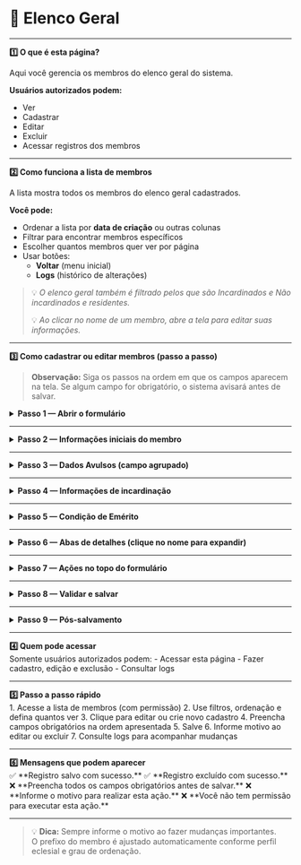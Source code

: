 
# 👥 Elenco Geral

---

<summary><strong>1️⃣ O que é esta página?</strong></summary>

Aqui você gerencia os membros do elenco geral do sistema.

**Usuários autorizados podem:**

- Ver
- Cadastrar
- Editar
- Excluir
- Acessar registros dos membros

---

<summary><strong>2️⃣ Como funciona a lista de membros</strong></summary>

A lista mostra todos os membros do elenco geral cadastrados.

**Você pode:**

- Ordenar a lista por **data de criação** ou outras colunas
- Filtrar para encontrar membros específicos
- Escolher quantos membros quer ver por página
- Usar botões:
  - **Voltar** (menu inicial)
  - **Logs** (histórico de alterações)


> 💡 *O elenco geral também é filtrado pelos que são Incardinados e Não incardinados e residentes.*
> 
> 💡 *Ao clicar no nome de um membro, abre a tela para editar suas informações.*

---

<summary><strong>3️⃣ Como cadastrar ou editar membros (passo a passo)</strong></summary>

> **Observação:** Siga os passos na ordem em que os campos aparecem na tela. Se algum campo for obrigatório, o sistema avisará antes de salvar.

<details>
<summary><strong>Passo 1 — Abrir o formulário</strong></summary>

1. Vá para a **lista de membros**.
2. Para **editar**, clique no nome do membro.
3. Para **criar** um novo membro, clique em **Novo Registro**.

</details>

---

<details>
<summary><strong>Passo 2 — Informações iniciais do membro</strong></summary>

Preencha (ou verifique) estes campos que aparecem primeiro:

- **Nome** *(obrigatório)* — nome completo do membro.  
- **Código (ID)** — identificador gerado pelo sistema (somente leitura).  
- **Prefixo** — forma de tratamento do membro. Opções disponíveis:
  - Cônego
  - Diácono
  - Dom Frei
  - Dom
  - Frei
  - Padre
  - Monsenhor
  - Irmã
  - Irmão
  - Senhor
  - Senhora
- **Nome clerical** — nome usado no contexto religioso, se houver.  
- **Sigla** — abreviação identificadora (quando aplicável).  
- **Organização** — instituição/entidade a que o membro pertence.  
- **Perfil eclesiástico** *(obrigatório)* — escolha entre **Diocesano**, **Religioso** ou **Leigo**.

> Dica: confira ortografia e acentos antes de seguir.

</details>

---

<details>
<summary><strong>Passo 3 — Dados Avulsos (campo agrupado)</strong></summary>

Campo agrupador com informações complementares:

- **Grau de ordenação** — escolha entre **Bispo**, **Presbítero** ou **Diácono**. 
- **Função principal** — cargo que representa a atividade principal (ex.: Pároco, secretário, diretor e etc...).  
- **Título Principal** — título eclesiástico do membro. Opções disponíveis:
  - Abade
  - Abadessa
  - Arcebispo
  - Cardeal
  - Cônego
  - Frade
  - Frei
  - Monsenhor
  - Núncio
  - Primaz
  - Patriarca
  - Prior
  - Priora

> Esses dados podem afetar o prefixo e opções disponíveis no formulário.

</details>

---

<details>
<summary><strong>Passo 4 — Informações de incardinação</strong></summary>

Registro do vínculo e deslocamentos:

- **Congregação / Ordem religiosa** — informe se o membro pertence a uma ordem.  
- **Cedido** — marque se o membro foi cedido para atuar em outra Circunscrição Eclesiástica.  
- **C.E. para o qual está cedido** — escolha a circunscrição destino (aparece somente se "Cedido" estiver marcado).

</details>

---

<details>
<summary><strong>Passo 5 — Condição de Emérito</strong></summary>

- Marque esta opção se o membro possui condição de **Emérito** (por exemplo: Bispo Emérito).
- Se marcar essa opção será necessário indicar **Data em que foi emérito**.

</details>

---

<details>
<summary><strong>Passo 6 — Abas de detalhes (clique no nome para expandir)</strong></summary>

<details>
<summary><strong>▶️ Dados Gerais</strong></summary>

- **Dados Pessoais**  
  - CPF/CNPJ *(obrigatório)*  
  - RG  
  - Data de nascimento  
  - Nome do pai  
  - Nome da mãe  
  - Gênero  
  - Tipo sanguíneo  
  
- **Localização de Residência**  
  - CEP  
  - País  
  - Estado  
  - Cidade  
  - Bairro  
  - Rua  
  - Número  
  - Complemento  
  - Caixa postal  
  
- **Naturalidade**  
  - País  
  - Estado  
  - Cidade  
  - Botões/checkbox: **Indivíduo estrangeiro** / **Local não encontrado** (marque se aplicável)  

> Preencha CPF/CNPJ corretamente — é obrigatório para identificação no sistema.

</details>

<details>
<summary><strong>▶️ Contatos</strong></summary>

- Cadastre quantos **e-mails**, **telefones** e **redes sociais** forem necessários.  

</details>

<details>
<summary><strong>▶️ Graus de Ordenação</strong></summary>

- Adicione, edite ou exclua seus graus de ordenação.

Ao adicionar ou editar um grau de ordenação, os seguintes campos aparecem:

- **ID**:  
  Campo preenchido automaticamente pelo sistema (somente leitura).

- **Data** (obrigatório):  
  Informe a data do evento relacionado ao grau de ordenação.

- **Tipo de Evento** (obrigatório):  
  Selecione o tipo de evento que ocorreu. As opções são:  
  - Posse  
  - Nomeação  
  - Eleição  
  - Ordenação Episcopal  
  - Ordenação Presbiteral  
  - Ordenação Diaconal  
  - Renúncia  

- **Grau de Ordenação** (obrigatório):  
  Escolha o grau eclesiástico correspondente:  
  - Bispo  
  - Presbítero  
  - Diácono  

- **Superior Responsável** (obrigatório):  
  Informe o nome do superior responsável pelo evento.

- **Localização** (opcional):  
  Informe o local onde o evento ocorreu.

- **Observações** (opcional):  
  Espaço para adicionar informações adicionais sobre o evento.

---

💡 *Lembre-se:* Apenas os campos **Data**, **Tipo de Evento**, **Grau de Ordenação** e **Superior Responsável** são obrigatórios para salvar o registro.

- **Excluir** — remova registros incorretos (o sistema pergunta o motivo).

> O histórico fica salvo para consulta.

</details>

<details>
<summary><strong>▶️ Títulos</strong></summary>

Ao adicionar ou editar um título, os seguintes campos aparecem:

- **ID**:  
  Campo somente leitura, preenchido automaticamente pelo sistema.

- **Status** (obrigatório):  
  Selecione o status atual do título:  
  - Em atividade  
  - Finalizado  

- **Título** (obrigatório):  
  Escolha o título do membro entre as opções:  
  - Abade  
  - Abadessa  
  - Arcebispo  
  - Cardeal  
  - Cônego  
  - Frade  
  - Frei  
  - Monsenhor  
  - Núncio  
  - Primaz  
  - Patriarca  
  - Prior  
  - Priora  

- **Botão**:  
  Opção para definir este título como **título principal** do membro.

- **Datas**:  
  - **Tipo de Evento** (obrigatório): Selecione um dos tipos:  
    - Posse  
    - Nomeação  
    - Eleição  
    - Ordenação Episcopal  
    - Ordenação Presbiteral  
    - Ordenação Diaconal  
    - Renúncia  
  - **Data** (obrigatório): Informe a data do evento relacionado ao título.

- **Observações** (opcional):  
  Campo para adicionar informações adicionais sobre o título.

- **Excluir** — remova registros incorretos (o sistema pergunta o motivo).

---

💡 *Lembre-se:* Apenas os campos **Status**, **Título**, **Tipo de Evento** e **Data** são obrigatórios para salvar o registro.

</details>

<details>
<summary><strong>▶️ Funções</strong></summary>

Gerencie as funções atuais e passadas do membro. A aba permite:

- **Adicionar função** — preencha função, local, data de início e, se aplicável, data de término.  
- **Editar função** — ajuste datas, local ou status.  
- **Excluir função** — remove o registro (pede motivo).  
- **Movimentar** — registre transferência ou mudança de função (botão Movimentar).  
- **Adicionar função passada** — cadastrar uma função que o membro já exerceu (preencher datas e observações).

---

Ao adicionar ou editar uma função, os campos disponíveis são:

- **Código (ID)**:  
  Campo automático, somente leitura, que identifica unicamente o registro da função.

- **Status**:  
  Indica o status da função, como "Em Atividade" ou "Finalizado" (para funções passadas).

- **Membro**:  
  Nome do membro ao qual a função está vinculada, preenchido automaticamente e somente leitura.

- **Função** (obrigatório):  
  Selecione a função eclesiástica exercida pelo membro.

- **Definir como função principal do membro**:  
  Opção para marcar esta função como a principal do membro.

- **Local de atuação** (obrigatório):  
  Selecione o tipo de local onde a função foi exercida:  
  - Regional  
  - Província eclesiástica  
  - Circunscrição eclesiástica  
  - Instituição eclesiástica  
  - Tribunal eclesiástico  

- **Datas**:  
  - **Início**:  
    - Obrigatório para funções atuais (função).  
    - Opcional para funções passadas.  
  - **Fim**:  
    - Obrigatório para funções passadas.  
    - Opcional para funções atuais.

- **Observações** (opcional):  
  Campo livre para adicionar informações adicionais ou comentários sobre a função.

---

💡 *Dica:* Preencha sempre os campos obrigatórios para garantir o registro correto da função.

**Filtros disponíveis:**  
- Entrada de/até (data)  
- Responsável  
- Função  
- Visualização por status: Todas / Em Atividade / Finalizadas  

---

### Ações adicionais: Excluir e Movimentar

- **Botão Lixeira (Excluir)**  
  Permite remover a função do registro, com confirmação.

- **Botão Movimentar**  
  Permite movimentar a função para outro local ou alterar status.

---

#### Movimentar Função — Campos e Ações

- **Membro** (leitura)  
- **Função** (leitura)  
- **Definir como função principal** (botão)  
- **Código (ID)** (leitura)  
- **Status** (Em Atividade / Finalizado)  

- **Movimentar de:**  
  - Local preenchido automaticamente  
  - Datas início e fim (obrigatórios)

- **Movimentar para:**  
  - Tipo de registro eclesial (Regional, Província, Circunscrição, Instituição, Tribunal)  
  - Seleção do local correspondente  
  - Data início obrigatória

- **Observações** (opcional)

---

💡 *Dica:* Preencha as datas corretamente para manter histórico claro.

</details>

<details>
<summary><strong>▶️ Formações</strong></summary>

Ao adicionar ou editar uma formação, preencha os seguintes campos:

- **Código (ID):**  
  Identificador automático, somente leitura.

- **Data de Conclusão:**  
  Data opcional que indica quando a formação foi finalizada.

- **Nome da Formação:** *(Obrigatório)*  
  Nome do curso, especialização ou treinamento realizado.

- **Grau de Escolaridade:**  
  Grau relacionado à formação. Exemplos: Fundamental, Médio, Técnico, Superior, Especialização, Doutorado, Mestrado, Pós-graduação e Seminário.

- **Tempo de Formação:**  
  Duração da formação, com opções como Fundamental, Médio, Técnico, Superior, Especialização, Doutorado, Mestrado, Pós e Seminário.

- **Unidade de Medida:**  
  Unidade usada para medir o tempo de formação: horas, dias, semanas, meses ou anos.

- **Instituição de Ensino:**  
  Nome da instituição onde a formação foi realizada.

- **Localidade:**  
  Cidade, estado ou país onde a instituição está localizada.

- **Descrição:**  
  Campo para detalhar informações adicionais sobre a formação.

#### Opção Excluir

- Botão para excluir o registro, com confirmação.

---

💡 *Dica:* Preencha o máximo possível para histórico completo.

</details>

<details>
<summary><strong>▶️ Dados Extras (Observações e Anexos)</strong></summary>

- **Observações** — espaço livre para notas, contexto ou explicações que não cabem em outros campos.  
- **Anexos** — anexe documentos relevantes (ex.: certificados, documentos de identidade, comprovantes).  
  - Envio de arquivos conforme tipos e tamanho permitidos.  
  - Cada anexo pode ter descrição e data.

</details>

</details>

---

<details>
<summary><strong>Passo 7 — Ações no topo do formulário</strong></summary>

Botões no topo da página EDITAR membro do elenco geral:

- **Comunicar falecimento** — abre confirmação; altera status do membro.  
- **Criar usuário** — abre fluxo para criar um login vinculado ao membro.  
- **Status** — exibe o estado atual (ex.: Ativo 🟢).  
- **Histórico / Logs** — mostra todas as alterações feitas no cadastro.  
- **Excluir** — remove membro (sempre solicitará motivo).  
- **Salvar** — grava as mudanças (use após preencher).  
- **Cancelar** — descarta alterações e retorna à lista.  
- **Enviar formulário** — confirma envio quando aplicável.





Botões no topo da página CADASTRAR membro do elenco geral:

- **Comunicar falecimento** — abre confirmação; altera status do membro.  
- **Salvar** — grava as mudanças (use após preencher).  
- **Cancelar** — descarta alterações e retorna à lista.  

</details>

---

<details>
<summary><strong>Passo 8 — Validar e salvar</strong></summary>

1. Verifique se todos os **campos obrigatórios** (marcados) foram preenchidos.  
2. Se estiver **editando** ou **excluindo**, informe um **motivo claro** — isso fica registrado nos logs.  
3. Clique em **Salvar**.  
4. O sistema mostrará mensagens de sucesso ou avisos indicando o que falta corrigir.

</details>

---

<details>
<summary><strong>Passo 9 — Pós-salvamento</strong></summary>

- Mensagem esperada: **"Registro salvo com sucesso."**  
- Se criou um usuário, comunique as credenciais ao membro conforme as regras internas.  
- Consulte a aba **Histórico/Logs** para confirmar as alterações registradas.

</details>

---
<summary><strong>4️⃣ Quem pode acessar</strong></summary>
Somente usuários autorizados podem:
- Acessar esta página
- Fazer cadastro, edição e exclusão
- Consultar logs

---

<summary><strong>5️⃣ Passo a passo rápido</strong></summary>
1. Acesse a lista de membros (com permissão)  
2. Use filtros, ordenação e defina quantos ver  
3. Clique para editar ou crie novo cadastro  
4. Preencha campos obrigatórios na ordem apresentada  
5. Salve  
6. Informe motivo ao editar ou excluir  
7. Consulte logs para acompanhar mudanças

---

<summary><strong>6️⃣ Mensagens que podem aparecer</strong></summary>
✅ **Registro salvo com sucesso.**  
✅ **Registro excluído com sucesso.**  
❌ **Preencha todos os campos obrigatórios antes de salvar.**  
❌ **Informe o motivo para realizar esta ação.**  
❌ **Você não tem permissão para executar esta ação.**

---

> 💡 **Dica:** Sempre informe o motivo ao fazer mudanças importantes.  
> O prefixo do membro é ajustado automaticamente conforme perfil eclesial e grau de ordenação.